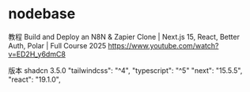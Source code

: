# nodebase

教程
Build and Deploy an N8N & Zapier Clone | Next.js 15, React, Better Auth, Polar | Full Course 2025
https://www.youtube.com/watch?v=ED2H_y6dmC8

版本
shadcn 3.5.0
"tailwindcss": "^4",
"typescript": "^5"
"next": "15.5.5",
"react": "19.1.0",